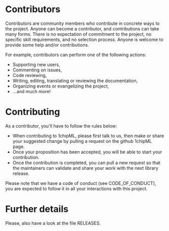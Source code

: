 # Contributors

Contributors are community members who contribute in concrete
ways to the project. Anyone can become a contributor, and
contributions can take many forms. There is no expectation
of commitment to the project, no specific skill requirements,
and no selection process. Anyone is welcome to provide some
help and/or contributions.

For example, contributors can perform one of the following
actions:
- Supporting new users,
- Commenting on issues,
- Code reviewing,
- Writing, editing, translating or reviewing the documentation,
- Organizing events or evangelizing the project,
- ...and much more!

# Contributing

As a contributor, you'll have to follow the rules below:

- When contributing to 1chipML, please first talk to us, then
make or share your suggested change by pulling a request on
the github 1chipML page.
- Once your proposition has been accepted, you will
be able to start your contribution.
- Once the contribution is completed, you can pull a new request
so that the maintainers can validate and share your work with
the next library release.

Please note that we have a code of conduct (see CODE_OF_CONDUCT),
you are expected to follow it in all your interactions with this project.

# Further details

Please, also have a look at the file RELEASES.
